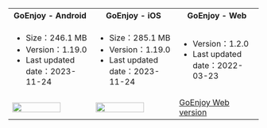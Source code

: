 <table>
  <colgroup>
    <col>
    <col>
    <col>
  </colgroup>
<tbody><tr>
<th>GoEnjoy - <b>Android</b></th>
<th>GoEnjoy - <b>iOS</b></th>
<th>GoEnjoy - <b>Web</b></th>
</tr>
<tr>
<td><ul><li>Size：246.1 MB</li><li>Version：1.19.0</li><li>Last updated date：2023-11-24</li></ul></td>
<td><ul><li>Size：285.1 MB</li><li>Version：1.19.0</li><li>Last updated date：2023-11-24</li></ul></td>
<td><ul><li>Version：1.2.0</li><li>Last updated date：2022-03-23</li></ul></td>
</tr>
<tr>
<td><a href="https://artifact-demo.zego.im/GoEnjoy/GoEnjoy.apk" target="_blank" title="Scan the QR code with your mobile phone to experience it, or click on the picture to jump."><img src="https://zego-platform-growth.oss-cn-shanghai.aliyuncs.com/official-website/zego/experience-app/img_ktv_app_android%402x.png" width="80%"></a></td>

<td><a href="https://apps.apple.com/cn/app/goenjoy/id1554247729" target="_blank" title="Scan the QR code with your mobile phone to experience it, or click on the picture to jump."><img src="https://zego-platform-growth.oss-cn-shanghai.aliyuncs.com/official-website/zego/experience-app/img_ktv_app_ios%402x.png" width="80%"></a></td>

<td><a href="https://goenjoy.zego.im/#/appEntrance" class="md-btn-primary important" target="_blank" title="Click the button to jump."><span class="text">GoEnjoy Web version</span></a></td>
</tr>
</tbody></table>











